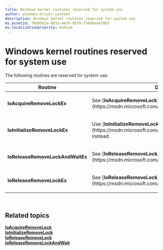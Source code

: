 ```yaml
---
title: Windows kernel routines reserved for system use
author: windows-driver-content
description: Windows kernel routines reserved for system use
ms.assetid: 78b0562a-903a-467d-9bf0-f5499ae47063
ms.localizationpriority: medium
---
```


# Windows kernel routines reserved for system use


The following routines are reserved for system use:

<table>
<colgroup>
<col width="50%" />
<col width="50%" />
</colgroup>
<thead>
<tr class="header">
<th>Routine</th>
<th>Description</th>
</tr>
</thead>
<tbody>
<tr class="odd">
<td><strong>IoAcquireRemoveLockEx</strong></td>
<td><p>See [<strong>IoAcquireRemoveLock</strong>](https://msdn.microsoft.com/library/windows/hardware/ff548204).</p></td>
</tr>
<tr class="even">
<td><strong>IoInitializeRemoveLockEx</strong></td>
<td><p>Use [<strong>IoInitializeRemoveLock</strong>](https://msdn.microsoft.com/library/windows/hardware/ff549324) instead.</p></td>
</tr>
<tr class="odd">
<td><strong>IoReleaseRemoveLockAndWaitEx</strong></td>
<td><p>See [<strong>IoReleaseRemoveLockAndWait</strong>](https://msdn.microsoft.com/library/windows/hardware/ff549567).</p></td>
</tr>
<tr class="even">
<td><strong>IoReleaseRemoveLockEx</strong></td>
<td><p>See [<strong>IoReleaseRemoveLock</strong>](https://msdn.microsoft.com/library/windows/hardware/ff549560).</p></td>
</tr>
</tbody>
</table>

 

## Related topics
[**IoAcquireRemoveLock**](https://msdn.microsoft.com/library/windows/hardware/ff548204)  
[**IoInitializeRemoveLock**](https://msdn.microsoft.com/library/windows/hardware/ff549324)  
[**IoReleaseRemoveLock**](https://msdn.microsoft.com/library/windows/hardware/ff549560)  
[**IoReleaseRemoveLockAndWait**](https://msdn.microsoft.com/library/windows/hardware/ff549567)  



